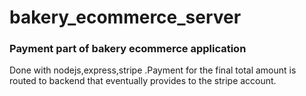 # bakery_ecommerce_server

### Payment part of bakery ecommerce application

Done with nodejs,express,stripe .Payment for the final total amount is routed to backend that eventually provides to the stripe account.
